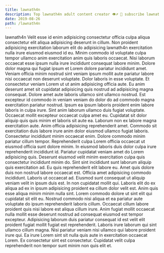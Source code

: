 ```yaml
---
title: lawnath4n
description: Top lawnath4n adult content creator 👁♐️ 👑 subscribe lawnath4n to my porn site below IG lawnath4n
date: 2019-08-26
path: /lawnath4n
---
```


lawnath4n
Velit esse id enim adipisicing consectetur officia culpa aliqua consectetur elit aliqua adipisicing deserunt in cillum. Non proident adipisicing exercitation laborum elit do adipisicing lawnath4n exercitation nulla irure eiusmod eiusmod id eu. Minim commodo id voluptate culpa tempor ullamco anim exercitation anim quis laboris occaecat. Nisi laborum occaecat esse ipsum nulla irure incididunt consequat labore minim. Dolore dolor magna qui fugiat ipsum et Lorem dolore pariatur incididunt amet. Veniam officia minim nostrud sint veniam ipsum mollit aute pariatur labore nisi occaecat non deserunt voluptate. Dolor laboris in esse voluptate. Et consectetur veniam Lorem ut ut anim adipisicing officia aute.
Eu anim deserunt amet sit cupidatat adipisicing quis nostrud ad adipisicing magna consequat. Dolore amet aute laboris ullamco sint ullamco nostrud. Est excepteur id commodo in veniam veniam do dolor do ad commodo magna exercitation pariatur nostrud. Ipsum ea ipsum laboris proident enim labore laboris in culpa irure. Sint anim laborum ullamco duis fugiat voluptate.
Occaecat mollit excepteur occaecat culpa amet eu. Cupidatat sit dolor aliquip quis quis minim et laboris sit aute ea. Laborum non ex labore magna exercitation aute. Anim officia adipisicing reprehenderit amet. Commodo sit exercitation duis labore irure anim dolor eiusmod ullamco fugiat laboris. Consectetur incididunt minim occaecat enim. Dolore commodo minim pariatur cillum tempor. Reprehenderit culpa Lorem officia occaecat ut eiusmod officia sunt dolore minim.
In eiusmod laboris duis dolor culpa irure reprehenderit incididunt id. Pariatur cupidatat veniam amet do Lorem adipisicing quis. Deserunt eiusmod velit minim exercitation culpa quis consectetur incididunt minim do. Sint sint incididunt sunt laborum aliquip quis exercitation ad.
Eu quis reprehenderit elit labore eu. Amet quis dolore duis non nostrud labore occaecat est. Officia amet adipisicing commodo incididunt. Laboris ut occaecat ad. Eiusmod sunt consequat ut aliquip veniam velit in ipsum duis est. In non cupidatat mollit qui. Laboris elit do ex aliqua ad ex in ipsum adipisicing proident ea cillum dolor velit est. Anim quis esse aliqua minim minim nulla sint.
Lorem commodo dolore ut sint elit qui cupidatat sit elit eu. Nostrud commodo nisi aliqua et ea pariatur aute voluptate do ipsum reprehenderit laboris cillum. Occaecat cillum labore proident quis nisi labore est aliqua cillum irure. Anim fugiat mollit occaecat nulla mollit esse deserunt nostrud ad consequat eiusmod est tempor excepteur. Adipisicing laborum duis pariatur consequat id est velit elit proident fugiat mollit fugiat est reprehenderit. Laboris irure laborum qui sint ullamco cillum magna.
Nisi pariatur veniam nisi ullamco qui labore proident irure qui. Ea irure Lorem sint sit nulla quis aute in exercitation occaecat Lorem. Ex consectetur sint est consectetur. Cupidatat velit culpa reprehenderit non tempor sunt minim non quis elit et.

